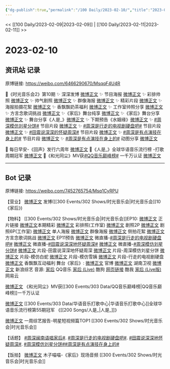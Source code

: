 ```yaml
---
{"dg-publish":true,"permalink":"/100 Daily/2023-02-10/","title":"2023-02-10","created":"2023-02-11T17:00:36.000+08:00","updated":"2023-02-26T00:50:20.000+08:00"}
---
```



<< [[100 Daily/2023-02-09\|2023-02-09]] | [[100 Daily/2023-02-11\|2023-02-11]] >>

# 2023-02-10

## 资讯站 记录

原博链接: https://weibo.com/6466290670/MsqqF4U4R

💫《时光音乐会2》第10期
✨ 深深发博 [微博正文](https://m.weibo.cn/6466290670/4867704177042610)
✨ 节目海报 [微博正文](https://m.weibo.cn/6466290670/4867631536672805)
✨ 彩排帅照 [微博正文](https://m.weibo.cn/6466290670/4867675162148994)
✨ 帅气剧照 [微博正文](https://m.weibo.cn/6466290670/4867583142530328)
✨ 群像海报 [微博正文](https://m.weibo.cn/6466290670/4867675577126812)
✨ 精彩片段 [微博正文](https://m.weibo.cn/6466290670/4867721004582305)
✨ 海报拍摄花絮 [微博正文](https://m.weibo.cn/6466290670/4867638213479094)
✨ 香飘飘奶茶福利 [微博正文](https://m.weibo.cn/6466290670/4867632044182476)
✨ 工作室帅照分享 [微博正文](https://m.weibo.cn/6466290670/4867707286066414)
✨ 方言念歌词挑战 [微博正文](https://m.weibo.cn/6466290670/4867638831092664)
✨《家后》舞台纯享 [微博正文](https://m.weibo.cn/6466290670/4867715522893758)
✨《家后》舞台分享 [微博正文](https://m.weibo.cn/6466290670/4867688477759310)
✨ 舞台分享《人是_》[微博正文](https://m.weibo.cn/6466290670/4867631137950158)
✨ 下期预告《水姻缘》[微博正文](https://m.weibo.cn/6466290670/4867737236540001)
✨ [#周深模仿刘星分饼#](https://s.weibo.com/weibo?q=%23%E5%91%A8%E6%B7%B1%E6%A8%A1%E4%BB%BF%E5%88%98%E6%98%9F%E5%88%86%E9%A5%BC%23) 节目片段 [微博正文](https://m.weibo.cn/6466290670/4867689442967895)
✨ [#周深是行走的电视剧硬盘吧#](https://s.weibo.com/weibo?q=%23%E5%91%A8%E6%B7%B1%E6%98%AF%E8%A1%8C%E8%B5%B0%E7%9A%84%E7%94%B5%E8%A7%86%E5%89%A7%E7%A1%AC%E7%9B%98%E5%90%A7%23) 节目片段
[微博正文](https://m.weibo.cn/6466290670/4867688969802726)
✨ [#田震说深深的怀疑周深#](https://s.weibo.com/weibo?q=%23%E7%94%B0%E9%9C%87%E8%AF%B4%E6%B7%B1%E6%B7%B1%E7%9A%84%E6%80%80%E7%96%91%E5%91%A8%E6%B7%B1%23) 节目片段
[微博正文](https://m.weibo.cn/6466290670/4867689737097557)
✨ [#周深是有点演技在身上的#](https://s.weibo.com/weibo?q=%23%E5%91%A8%E6%B7%B1%E6%98%AF%E6%9C%89%E7%82%B9%E6%BC%94%E6%8A%80%E5%9C%A8%E8%BA%AB%E4%B8%8A%E7%9A%84%23) 节目片段
[微博正文](https://m.weibo.cn/6466290670/4867690692871992)
✨ [#周深是有点演技在身上的#](https://s.weibo.com/weibo?q=%23%E5%91%A8%E6%B7%B1%E6%98%AF%E6%9C%89%E7%82%B9%E6%BC%94%E6%8A%80%E5%9C%A8%E8%BA%AB%E4%B8%8A%E7%9A%84%23) 动图分享
[微博正文](https://m.weibo.cn/6466290670/4867691598847033)

💫 每日早安-《回声》发行六周年 [微博正文](https://m.weibo.cn/6466290670/4867495430718962)
💫《人是_》全球华语音乐流行榜
-打歌周期冠军 [微博正文](https://m.weibo.cn/6466290670/4867552646271594)
💫《和光同尘》MV获[#QQ音乐巅峰榜#](https://s.weibo.com/weibo?q=%23QQ%E9%9F%B3%E4%B9%90%E5%B7%85%E5%B3%B0%E6%A6%9C%23)
一千万认证 [微博正文](https://m.weibo.cn/6466290670/4867656706691228)

---
## Bot 记录

原博链接: https://weibo.com/7452765754/Msq1CyRPU

【营业】
[微博正文](https://m.weibo.cn/1736988591/4867703213392961) 发博([[300 Events/302 Shows/时光音乐会\|时光音乐会]]10《家后》)

【物料】
[[300 Events/302 Shows/时光音乐会\|时光音乐会]]EP10:
[微博正文](https://m.weibo.cn/7703778879/4867703796402592) 正片链接
[微博正文](https://m.weibo.cn/7703778879/4867550775084871)本期精彩
[微博正文](https://m.weibo.cn/7478855230/4867672715566928) 彩排照(工作室)
[微博正文](https://m.weibo.cn/7703778879/4867580978271619) 剧照2P
[微博正文](https://m.weibo.cn/7478855230/4867706548126308) 剧照6P(工作室)
[微博正文](https://m.weibo.cn/7703778879/4867629657360608) 单人海报
[微博正文](https://m.weibo.cn/7703778879/4867670468727601) 群像海报
[微博正文](https://m.weibo.cn/5337758780/4867635231590230) 侧拍花絮
[微博正文](https://m.weibo.cn/7703778879/4867633822565660) 方言念歌词挑战
[微博正文](https://m.weibo.cn/7703778879/4867708929966936) EP11预告
[微博正文](https://m.weibo.cn/7703778879/4867688474086955) 微直播-[#周深是行走的电视剧硬盘吧#](https://s.weibo.com/weibo?q=%23%E5%91%A8%E6%B7%B1%E6%98%AF%E8%A1%8C%E8%B5%B0%E7%9A%84%E7%94%B5%E8%A7%86%E5%89%A7%E7%A1%AC%E7%9B%98%E5%90%A7%23)
[微博正文](https://m.weibo.cn/7703778879/4867687920438195) 微直播-[#田震说深深地怀疑周深#](https://s.weibo.com/weibo?q=%23%E7%94%B0%E9%9C%87%E8%AF%B4%E6%B7%B1%E6%B7%B1%E5%9C%B0%E6%80%80%E7%96%91%E5%91%A8%E6%B7%B1%23)
[微博正文](https://m.weibo.cn/7703778879/4867686196322351) 微直播-[#周深模仿刘星分饼#](https://s.weibo.com/weibo?q=%23%E5%91%A8%E6%B7%B1%E6%A8%A1%E4%BB%BF%E5%88%98%E6%98%9F%E5%88%86%E9%A5%BC%23)
[微博正文](https://m.weibo.cn/2110705772/4867683126611987) 片段-田震说深深地怀疑周深
[微博正文](https://m.weibo.cn/2110705772/4867683445902515) 片段-周深模仿刘星分饼
[微博正文](https://m.weibo.cn/1809436135/4867680320624934) 片段-模仿白蛇
[微博正文](https://m.weibo.cn/1809436135/4867704144270966) 片段-模仿雪姨
[微博正文](https://m.weibo.cn/1878335471/4867683981725162) 片段-行走的电视剧硬盘
[微博正文](https://m.weibo.cn/2373608053/4867626267840217) 香飘飘互动福利
舞台《家后》:
[微博正文](https://m.weibo.cn/7703778879/4867684800141630) 官博
[微博正文](https://m.weibo.cn/1638629382/4867705977700736) 湖南卫视
[微博正文](https://m.weibo.cn/1878335471/4867686494897027) 新浪综艺
音源:
[家后](https://weibo.cn/sinaurl?u=https%3A%2F%2Fc.y.qq.com%2Fbase%2Ffcgi-bin%2Fu%3F__%3DhJQ8LURocq9J) QQ音乐
[家后 (Live)](https://weibo.cn/sinaurl?u=https%3A%2F%2Ft4.kugou.com%2Fsong.html%3Fid%3Db7r6d2fB8V2) 酷狗
[网页链接](https://weibo.cn/sinaurl?u=https%3A%2F%2Fm.kuwo.cn%2Fyinyue%2F261587616%3Ff%3Dip%26t%3Dsinawb%26h5limitfree%3D1%26loginuid%3DKjhXigGdlRMdPf7smdueJQ%3D%3D) 酷我
[家后 (Live版)](https://weibo.cn/sinaurl?u=http%3A%2F%2Fmusic.163.com%2Fshare%2Fsina%2Fdirect%2F18%2F2021403835%3Fapp_version%3D8.9.20%26uct2%3DK4q3qioRvfv6hjHcWYmUag%253D%253D%26haspic%3D0%26dlt%3D0846) 网易云

[微博正文](https://m.weibo.cn/2169129705/4867652688019938) 《和光同尘》MV获[[300 Events/303 Data/QQ音乐巅峰榜\|QQ音乐巅峰榜]]一千万认证

[微博正文](https://m.weibo.cn/7186370005/4867535676378409) [[300 Events/303 Data/华语音乐打歌中心\|华语音乐打歌中心]]全球华语音乐流行榜第55期冠军 《[[200 Songs/人是_\|人是_]]》

[微博正文](https://m.weibo.cn/2110705772/4867611169131476) 一周综艺报告-明星短视频篇TOP1 [[300 Events/302 Shows/时光音乐会\|时光音乐会]]

【话题】
[#周深闽南语唱家后#](https://s.weibo.com/weibo?q=%23%E5%91%A8%E6%B7%B1%E9%97%BD%E5%8D%97%E8%AF%AD%E5%94%B1%E5%AE%B6%E5%90%8E%23).
[#周深是行走的电视剧硬盘吧#](https://s.weibo.com/weibo?q=%23%E5%91%A8%E6%B7%B1%E6%98%AF%E8%A1%8C%E8%B5%B0%E7%9A%84%E7%94%B5%E8%A7%86%E5%89%A7%E7%A1%AC%E7%9B%98%E5%90%A7%23).
[#田震说深深地怀疑周深#](https://s.weibo.com/weibo?q=%23%E7%94%B0%E9%9C%87%E8%AF%B4%E6%B7%B1%E6%B7%B1%E5%9C%B0%E6%80%80%E7%96%91%E5%91%A8%E6%B7%B1%23).
[#周深模仿刘星分饼#](https://s.weibo.com/weibo?q=%23%E5%91%A8%E6%B7%B1%E6%A8%A1%E4%BB%BF%E5%88%98%E6%98%9F%E5%88%86%E9%A5%BC%23)[#周深是有点演技在身上的#](https://s.weibo.com/weibo?q=%23%E5%91%A8%E6%B7%B1%E6%98%AF%E6%9C%89%E7%82%B9%E6%BC%94%E6%8A%80%E5%9C%A8%E8%BA%AB%E4%B8%8A%E7%9A%84%23)

【饭拍】
[微博正文](https://m.weibo.cn/7545334020/4867681637898981) 木子喵喵-《家后》现场音频 [[300 Events/302 Shows/时光音乐会\|时光音乐会]]
